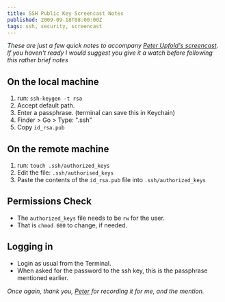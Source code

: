 ```yaml
---
title: SSH Public Key Screencast Notes
published: 2009-09-18T08:00:00Z
tags: ssh, security, screencast
---
```


_These are just a few quick notes to accompany [Peter Upfold's screencast](http://vimeo.com/6523718). If you haven't ready I would suggest you give it a watch before following this rather brief notes_

## On the local machine ##

1. run: `ssh-keygen -t rsa`
2. Accept default path.
3. Enter a passphrase. (terminal can save this in Keychain)
4. Finder > Go > Type: ".ssh"
5. Copy `id_rsa.pub`

## On the remote machine ##

1. run: `touch .ssh/authorized_keys`
2. Edit the file: `.ssh/authorised_keys`
3. Paste the contents of the `id_rsa.pub` file into `.ssh/authorized_keys`

## Permissions Check ##

* The `authorized_keys` file needs to be `rw` for the user. 
* That is `chmod 600` to change, if needed.

## Logging in ##

* Login as usual from the Terminal. 
* When asked for the password to the ssh key, this is the passphrase mentioned earlier.

_Once again, thank you, [Peter](http://peter.upfold.org.uk) for recording it for me, and the mention._

